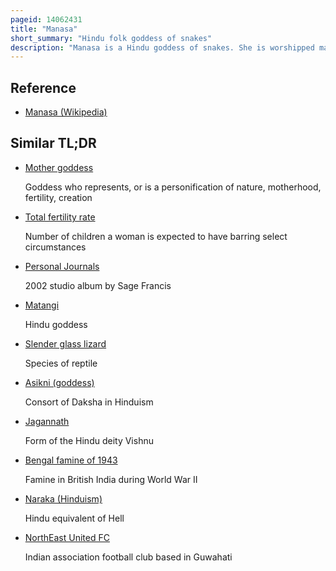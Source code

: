 ```yaml
---
pageid: 14062431
title: "Manasa"
short_summary: "Hindu folk goddess of snakes"
description: "Manasa is a Hindu goddess of snakes. She is worshipped mainly in Bihar, Bengal, Jharkhand, South Assam and other Parts of northeastern India and in Uttarakhand, Chiefly for the Prevention and Cure of Snakebite, and also for Fertility and Prosperity. In Hinduism, Manasa is the Sister of Shesha and Vasuki, King of Nāgas, and Wife of Sage Jaratkaru. She is the mother of the sage Astika. She is also known as Vishahari, Nityā and Padmavati."
---
```


## Reference

- [Manasa (Wikipedia)](https://en.wikipedia.org/?curid=14062431)

## Similar TL;DR

- [Mother goddess](/tldr/en/mother-goddess)

  Goddess who represents, or is a personification of nature, motherhood, fertility, creation

- [Total fertility rate](/tldr/en/total-fertility-rate)

  Number of children a woman is expected to have barring select circumstances

- [Personal Journals](/tldr/en/personal-journals)

  2002 studio album by Sage Francis

- [Matangi](/tldr/en/matangi)

  Hindu goddess

- [Slender glass lizard](/tldr/en/slender-glass-lizard)

  Species of reptile

- [Asikni (goddess)](/tldr/en/asikni-goddess)

  Consort of Daksha in Hinduism

- [Jagannath](/tldr/en/jagannath)

  Form of the Hindu deity Vishnu

- [Bengal famine of 1943](/tldr/en/bengal-famine-of-1943)

  Famine in British India during World War II

- [Naraka (Hinduism)](/tldr/en/naraka-hinduism)

  Hindu equivalent of Hell

- [NorthEast United FC](/tldr/en/northeast-united-fc)

  Indian association football club based in Guwahati
